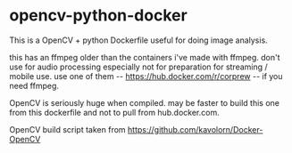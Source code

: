 # opencv-python-docker

This is a OpenCV + python Dockerfile useful for doing image analysis.

this has an ffmpeg older than the containers i've made with ffmpeg. don't use for audio processing especially not for preparation for streaming / mobile use. use one of them -- https://hub.docker.com/r/corprew -- if you need ffmpeg.

OpenCV is seriously huge when compiled. may be faster to build this one from this dockerfile and not to pull from hub.docker.com.

OpenCV build script taken from https://github.com/kavolorn/Docker-OpenCV

